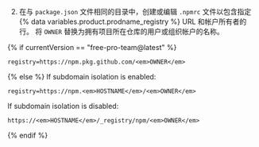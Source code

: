 2. 在与 `package.json` 文件相同的目录中，创建或编辑 `.npmrc` 文件以包含指定 {% data variables.product.prodname_registry %} URL 和帐户所有者的行。 将 `OWNER` 替换为拥有项目所在仓库的用户或组织帐户的名称。

{% if currentVersion == "free-pro-team@latest" %}
  ```shell
registry=https://npm.pkg.github.com/<em>OWNER</em>
  ```
{% else %}
  If subdomain isolation is enabled:
  ```shell
  registry=https://npm.<em>HOSTNAME</em>/<em>OWNER</em>
  ```
  If subdomain isolation is disabled:
  ```shell
  https://<em>HOSTNAME</em>/_registry/npm/<em>OWNER</em>
  ```
{% endif %}
